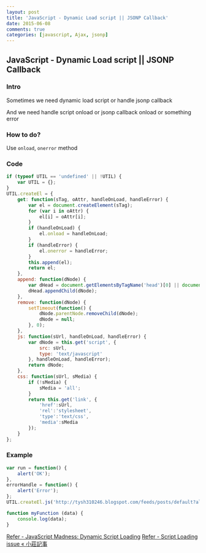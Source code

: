 ```yaml
---
layout: post
title: 'JavaScript - Dynamic Load script || JSONP Callback'
date: 2015-06-08
comments: true
categories: [javascript, Ajax, jsonp]
---
```

## JavaScript - Dynamic Load script || JSONP Callback

### Intro

Sometimes we need dynamic load script or handle jsonp callback

And we need handle script onload or jsonp callback onload or something error

### How to do?

Use `onload`, `onerror` method

### Code

```javascript
if (typeof UTIL == 'undefined' || !UTIL) {
    var UTIL = {};
}
UTIL.createEl = {
    get: function(sTag, oAttr, handleOnLoad, handleError) {
        var el = document.createElement(sTag);
        for (var i in oAttr) {
            el[i] = oAttr[i];
        }
        if (handleOnLoad) {
            el.onload = handleOnLoad;
        }
        if (handleError) {
            el.onerror = handleError;
        }
        this.append(el);
        return el;
    },
    append: function(dNode) {
        var dHead = document.getElementsByTagName('head')[0] || document.body;
        dHead.appendChild(dNode);
    },
    remove: function(dNode) {
        setTimeout(function() {
            dNode.parentNode.removeChild(dNode);
            dNode = null;
        }, 0);
    },
    js: function(sUrl, handleOnLoad, handleError) {
        var dNode = this.get('script', {
            src: sUrl,
            type: 'text/javascript'
        }, handleOnLoad, handleError);
        return dNode;
    },
    css: function(sUrl, sMedia) {
        if (!sMedia) {
            sMedia = 'all';
        }
        return this.get('link', {
            'href':sUrl,
            'rel':'stylesheet',
            'type':'text/css',
            'media':sMedia
        });
    }
};
```

### Example

```javascript
var run = function() {
    alert('OK');
},
errorHandle = function() {
    alert('Error');
};
UTIL.createEl.js('http://tysh310246.blogspot.com/feeds/posts/default?alt=json&callback=myFunction', run, errorHandle);

function myFunction (data) {
    console.log(data);
}
```

[Refer - JavaScript Madness: Dynamic Script Loading](http://unixpapa.com/js/dyna.html)
[Refer - Script Loading issue « 小莊記事](http://www.kvzhuang.net/posts/245327-script-loading-issue)
